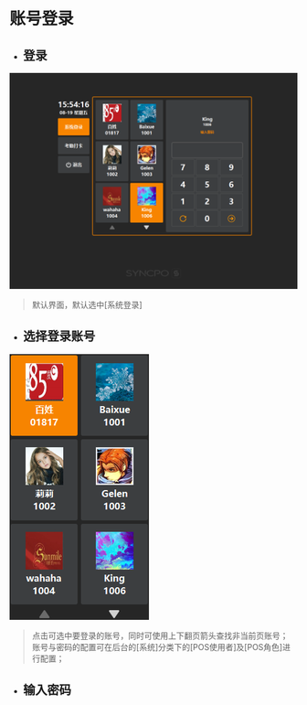# 账号登录  

* ## 登录  
![](1.1账号登陆.png)
> 默认界面，默认选中[系统登录]  



* ## 选择登录账号  
 ![](选择账号.png)  
> 点击可选中要登录的账号，同时可使用上下翻页箭头查找非当前页账号；  
> 账号与密码的配置可在后台的[系统]分类下的[POS使用者]及[POS角色]进行配置；  

* ## 输入密码  

 


